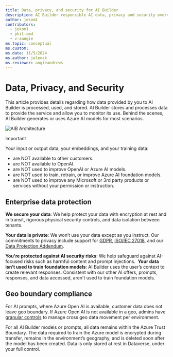 ```yaml
---
title: Data, privacy, and security for AI Builder
description: AI Builder responsible AI data, privacy and security overview
author: jekom1
contributors: 
  - jekom1
  - phil-cmd
  - v-aangie
ms.topic: conceptual
ms.custom: 
ms.date: 11/5/2024
ms.author: jelenak
ms.reviewer: angieandrews
---
```


# Data, Privacy, and Security

This article provides details regarding how data provided by you to AI Builder is processed, used, and stored. AI Builder stores and processes data to provide the service and allow you to monitor its use. Behind the scenes, AI Builder generates or uses Azure AI models for most scenarios.

![AIB Architecture](https://github.com/user-attachments/assets/b134645a-9680-49dc-b911-0cf37a0cefcf)


> [!IMPORTANT]
> Your input or output data, your embeddings, and your training data:
> - are NOT available to other customers.
> - are NOT available to OpenAI.
> - are NOT used to improve OpenAI or Azure AI models.
> - are NOT used to train, retrain, or improve Azure AI foundation models.
> - are NOT used to improve any Microsoft or 3rd party products or services without your permission or instruction.

## Enterprise data protection

**We secure your data**: We help protect your data with encryption at rest and in transit, rigorous physical security controls, and data isolation between tenants.​

**Your data is private**: We won’t use your data except as you instruct. Our commitments to privacy include support for [GDPR](https://learn.microsoft.com/compliance/regulatory/gdpr), [ISO/IEC 27018](https://learn.microsoft.com/compliance/regulatory/offering-ISO-27018), and our [Data Protection Addendum](https://www.microsoft.com/licensing/docs/view/Microsoft-Products-and-Services-Data-Protection-Addendum-DPA).​

**You're protected against AI security risks**: We help safeguard against AI-focused risks such as harmful content and prompt injections.​
​
**Your data isn’t used to train foundation models**: AI Builder uses the user’s context to create relevant responses. Consistent with our other AI offers, prompts, responses, and data accessed, aren't used to train foundation models.​

## Geo boundary compliance

For AI prompts, where Azure Open AI is available, customer data does not leave geo boundary.​
If Azure Open AI is not available in a geo, admins have [granular controls](https://review.learn.microsoft.com/power-platform/admin/geographical-availability-copilot#enable-data-movement-across-regions) to manage cross geo data movement per environment.​

For all AI Builder models or prompts, all data remains within the Azure Trust Boundary.
The data required to train the Azure model is encrypted during transfer, remains in the environment’s geography, and is deleted soon after the model has been created. Data is only stored at rest in Dataverse, under your full control.
